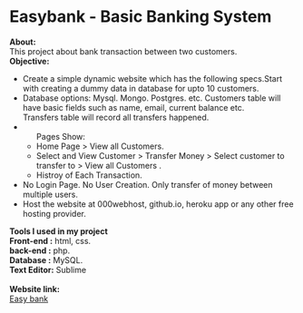 # Easybank - Basic Banking System
<b>About:</b><br>
  This project about bank transaction between two customers.<br>
<b>Objective:</b><br>
<ul>
  <li>
    Create a simple dynamic website which has the following specs.Start with creating a dummy data in database for upto 10 customers. </li>
  <li>
      Database options: Mysql. Mongo. Postgres. etc. Customers table will have basic fields such as name, email, current balance etc.<br>
      Transfers table will record all transfers happened.</li>
  <li>
        <ul>
        Pages Show:<li> Home Page > View all Customers. </li>
                    <li>Select and View Customer > Transfer Money > Select customer to transfer to > View all Customers .</li>
                    <li>Histroy of Each Transaction.</li></ul></li>
  <li>
    No Login Page. No User Creation. Only transfer of money between multiple users.</li>
   <li>
     Host the website at 000webhost, github.io, heroku app or any other free hosting provider.</li></ul>
     <b>Tools I used in my project</b><br>
        <b>Front-end :</b>  html, css.<br>
        <b>back-end  :</b> php.<br>
        <b>Database  :</b> MySQL.<br>
        <b>Text Editor:</b> Sublime<br>
       <br>
       <b>Website link:</b><br>
       <a href="https://eb09.000webhostapp.com/">Easy bank</a><br>


 


